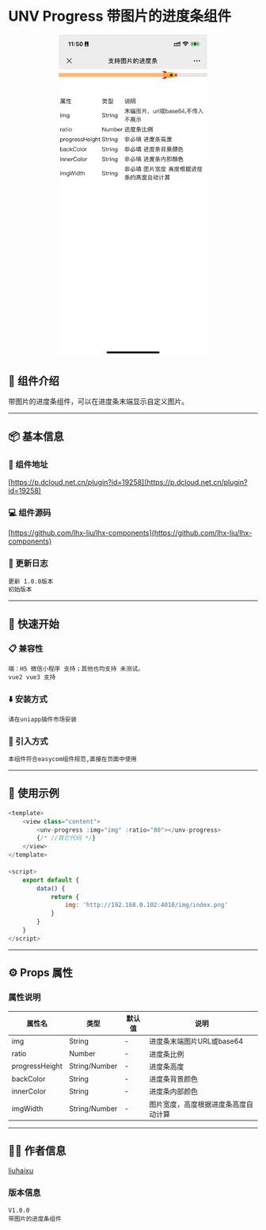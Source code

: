 # UNV Progress 带图片的进度条组件

<div align="center">
  <img src="./img/unv-progress.png" alt="UNV Progress 预览图" width="300">
</div>

## 📝 组件介绍

带图片的进度条组件，可以在进度条末端显示自定义图片。

---

## 📦 基本信息

### 📍 组件地址
[https://p.dcloud.net.cn/plugin?id=19258](https://p.dcloud.net.cn/plugin?id=19258)

### 💻 组件源码
[https://github.com/lhx-liu/lhx-components](https://github.com/lhx-liu/lhx-components)

### 📄 更新日志
```bash
更新 1.0.0版本
初始版本
```

---

## 🚀 快速开始

### 📋 兼容性
```bash
端：H5 微信小程序 支持；其他也均支持 未测试。
vue2 vue3 支持
```

### ⬇️ 安装方式
```bash
请在uniapp插件市场安装
```

### 🔧 引入方式
```bash
本组件符合easycom组件规范,直接在页面中使用
```

---

## 🎯 使用示例

```javascript
<template>
	<view class="content">
		<unv-progress :img="img" :ratio="80"></unv-progress>
		{/* //其它代码 */}
	</view>
</template>

<script>
	export default {
		data() {
			return {
				img: 'http://192.168.0.102:4010/img/index.png'
			}
		}
	}
</script>
```

---

## ⚙️ Props 属性

### 属性说明

| 属性名 | 类型 | 默认值 | 说明 |
|--------|------|--------|------|
| img | String | - | 进度条末端图片URL或base64 |
| ratio | Number | - | 进度条比例 |
| progressHeight | String/Number | - | 进度条高度 |
| backColor | String | - | 进度条背景颜色 |
| innerColor | String | - | 进度条内部颜色 |
| imgWidth | String/Number | - | 图片宽度，高度根据进度条高度自动计算 |

---

## 👨‍💻 作者信息


[liuhaixu](https://github.com/lhx-liu)

### 版本信息
```bash
V1.0.0
带图片的进度条组件
```